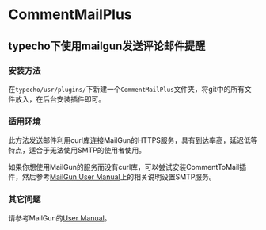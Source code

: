 # CommentMailPlus

## typecho下使用mailgun发送评论邮件提醒

### 安装方法

在`typecho/usr/plugins/`下新建一个`CommentMailPlus`文件夹，将git中的所有文件放入，在后台安装插件即可。

### 适用环境

此方法发送邮件利用curl库连接MailGun的HTTPS服务，具有到达率高，延迟低等特点，适合于无法使用SMTP的使用者使用。

如果你想使用MailGun的服务而没有curl库，可以尝试安装CommentToMail插件，然后参考[MailGun User Manual](http://documentation.mailgun.com/user_manual.html#smtp-pop3-and-imap)上的相关说明设置SMTP服务。

### 其它问题

请参考MailGun的[User Manual](http://documentation.mailgun.com/)。